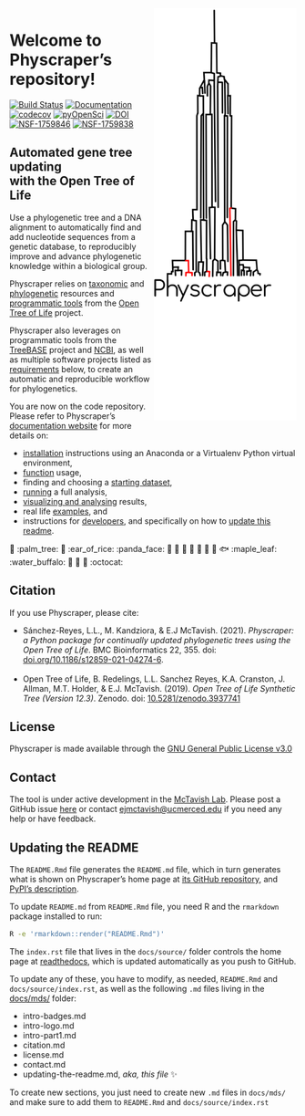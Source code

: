 
<!-- README.md is generated from README.Rmd; please edit the .Rmd file and then from R do rmarkdown::render("README.Rmd")-->

<img align="right" width="250" src="https://raw.githubusercontent.com/McTavishLab/physcraper/main/docs/physcraper-long.png">

# Welcome to Physcraper’s repository\!

[![Build
Status](https://travis-ci.org/McTavishLab/physcraper.svg?branch=main)](https://travis-ci.org/McTavishLab/physcraper)
[![Documentation](https://readthedocs.org/projects/physcraper/badge/?version=main&style=flat)](https://physcraper.readthedocs.io/en/main/)
[![codecov](https://codecov.io/gh/McTavishLab/physcraper/branch/main/graph/badge.svg)](https://codecov.io/gh/McTavishLab/physcraper)
[![pyOpenSci](https://tinyurl.com/y22nb8up)](https://github.com/pyOpenSci/software-review/issues/26)
[![DOI](https://zenodo.org/badge/41294748.svg)](https://zenodo.org/badge/latestdoi/41294748)
[![NSF-1759846](https://img.shields.io/badge/NSF-1759846-blue.svg)](https://nsf.gov/awardsearch/showAward?AWD_ID=1759846)
[![NSF-1759838](https://img.shields.io/badge/NSF-1759838-blue.svg)](https://nsf.gov/awardsearch/showAward?AWD_ID=1759838)

<p>

</p>

<p>

</p>

## Automated gene tree updating <br> with the Open Tree of Life

Use a phylogenetic tree and a DNA alignment to automatically find and
add nucleotide sequences from a genetic database, to reproducibly
improve and advance phylogenetic knowledge within a biological group.

Physcraper relies on
[taxonomic](https://tree.opentreeoflife.org/about/taxonomy-version/ott3.3)
and [phylogenetic](https://github.com/OpenTreeOfLife/phylesystem-1)
resources and [programmatic
tools](https://github.com/OpenTreeOfLife/germinator/wiki/Open-Tree-of-Life-Web-APIs)
from the [Open Tree of
Life](https://tree.opentreeoflife.org/opentree/argus/opentree12.3@ott93302)
project.

Physcraper also leverages on programmatic tools from the
[TreeBASE](https://treebase.org/treebase-web/urlAPI.html) project and
[NCBI](https://www.ncbi.nlm.nih.gov/home/develop/api/), as well as
multiple software projects listed as [requirements](#requirements)
below, to create an automatic and reproducible workflow for
phylogenetics.

You are now on the code repository. Please refer to Physcraper’s
[documentation website](https://physcraper.readthedocs.io/en/main/) for
more details
    on:

  - [installation](https://physcraper.readthedocs.io/en/main/install.html)
    instructions using an Anaconda or a Virtualenv Python virtual
    environment,
  - [function](https://physcraper.readthedocs.io/en/main/apidocs.html)
    usage,
  - finding and choosing a [starting
    dataset](https://physcraper.readthedocs.io/en/main/find-trees.html),
  - [running](https://physcraper.readthedocs.io/en/main/run.html) a full
    analysis,
  - [visualizing and
    analysing](https://physcraper.readthedocs.io/en/main/results.html)
    results,
  - real life
    [examples](https://physcraper.readthedocs.io/en/main/examples.html),
    and
  - instructions for
    [developers](https://physcraper.readthedocs.io/en/main/CONTRIBUTING.html),
    and specifically on how to [update this
    readme](https://physcraper.readthedocs.io/en/main/CONTRIBUTING.html#updating-the-readme).

:hamster: :palm\_tree: :frog: :ear\_of\_rice: :panda\_face: :tulip:
:octopus: :blossom: :whale: :mushroom: :ant: :cactus: :fish:
:maple\_leaf: :water\_buffalo: 🦠 :shell: :bug: :octocat:

## Citation

If you use Physcraper, please cite:

  - Sánchez-Reyes, L.L., M. Kandziora, & E.J McTavish. (2021).
    *Physcraper: a Python package for continually updated phylogenetic
    trees using the Open Tree of Life*. BMC Bioinformatics 22, 355. doi:
    [doi.org/10.1186/s12859-021-04274-6](https://doi.org/10.1186/s12859-021-04274-6).
    <br><br>
  - Open Tree of Life, B. Redelings, L.L. Sanchez Reyes, K.A. Cranston,
    J. Allman, M.T. Holder, & E.J. McTavish. (2019). *Open Tree of Life
    Synthetic Tree (Version 12.3)*. Zenodo. doi:
    [10.5281/zenodo.3937741](https://doi.org/10.5281/zenodo.3937741)

## License

Physcraper is made available through the [GNU General Public License
v3.0](https://github.com/McTavishLab/physcraper/blob/main/LICENSE)

## Contact

The tool is under active development in the [McTavish
Lab](https://mctavishlab.github.io/). Please post a GitHub issue
[here](https://github.com/McTavishLab/physcraper/issues) or contact
<ejmctavish@ucmerced.edu> if you need any help or have feedback.

## Updating the README

The `README.Rmd` file generates the `README.md` file, which in turn
generates what is shown on Physcraper’s home page at [its GitHub
repository](https://github.com/McTavishLab/physcraper#readme), and
[PyPI’s description](https://pypi.org/project/Physcraper/).

To update `README.md` from `README.Rmd` file, you need R and the
`rmarkdown` package installed to run:

``` bash
R -e 'rmarkdown::render("README.Rmd")'
```

The `index.rst` file that lives in the `docs/source/` folder controls
the home page at
[readthedocs](https://physcraper.readthedocs.io/en/main/index.html),
which is updated automatically as you push to GitHub.

To update any of these, you have to modify, as needed, `README.Rmd` and
`docs/source/index.rst`, as well as the following `.md` files living in
the
[docs/mds/](https://github.com/McTavishLab/physcraper/tree/main/docs/mds)
folder:

  - intro-badges.md
  - intro-logo.md
  - intro-part1.md
  - citation.md
  - license.md
  - contact.md
  - updating-the-readme.md, *aka, this file* <span>✨</span>

To create new sections, you just need to create new `.md` files in
`docs/mds/` and make sure to add them to `README.Rmd` and
`docs/source/index.rst`
